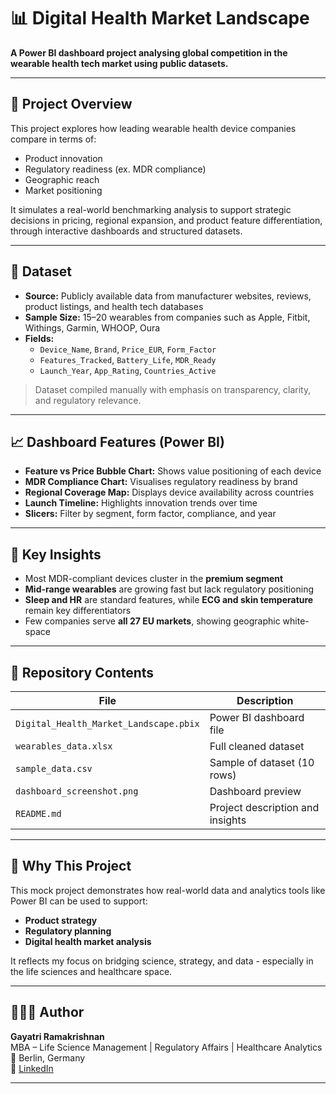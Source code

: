 # 📊 Digital Health Market Landscape

**A Power BI dashboard project analysing global competition in the wearable health tech market using public datasets.**

---

## 🎯 Project Overview

This project explores how leading wearable health device companies compare in terms of:
- Product innovation
- Regulatory readiness (ex. MDR compliance)
- Geographic reach
- Market positioning

It simulates a real-world benchmarking analysis to support strategic decisions in pricing, regional expansion, and product feature differentiation, through interactive dashboards and structured datasets.

---

## 🧪 Dataset

- **Source:** Publicly available data from manufacturer websites, reviews, product listings, and health tech databases  
- **Sample Size:** 15–20 wearables from companies such as Apple, Fitbit, Withings, Garmin, WHOOP, Oura  
- **Fields:**
  - `Device_Name`, `Brand`, `Price_EUR`, `Form_Factor`
  - `Features_Tracked`, `Battery_Life`, `MDR_Ready`
  - `Launch_Year`, `App_Rating`, `Countries_Active`

> Dataset compiled manually with emphasis on transparency, clarity, and regulatory relevance.

---

## 📈 Dashboard Features (Power BI)

- **Feature vs Price Bubble Chart:** Shows value positioning of each device  
- **MDR Compliance Chart:** Visualises regulatory readiness by brand  
- **Regional Coverage Map:** Displays device availability across countries  
- **Launch Timeline:** Highlights innovation trends over time  
- **Slicers:** Filter by segment, form factor, compliance, and year

---

## 🔑 Key Insights

- Most MDR-compliant devices cluster in the **premium segment**
- **Mid-range wearables** are growing fast but lack regulatory positioning
- **Sleep and HR** are standard features, while **ECG and skin temperature** remain key differentiators
- Few companies serve **all 27 EU markets**, showing geographic white-space

---

## 📂 Repository Contents

| File | Description |
|------|-------------|
| `Digital_Health_Market_Landscape.pbix` | Power BI dashboard file |
| `wearables_data.xlsx` | Full cleaned dataset |
| `sample_data.csv` | Sample of dataset (10 rows) |
| `dashboard_screenshot.png` | Dashboard preview |
| `README.md` | Project description and insights |

---

## 🧠 Why This Project

This mock project demonstrates how real-world data and analytics tools like Power BI can be used to support:
- **Product strategy**
- **Regulatory planning**
- **Digital health market analysis**

It reflects my focus on bridging science, strategy, and data - especially in the life sciences and healthcare space.

---

## 👩🏻‍💻 Author

**Gayatri Ramakrishnan**  
MBA – Life Science Management | Regulatory Affairs | Healthcare Analytics  
📍 Berlin, Germany  
🔗 [LinkedIn](https://www.linkedin.com/in/gayatriramakrishnan30)

---
